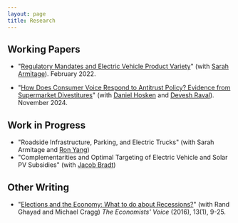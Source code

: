 ```yaml
---
layout: page
title: Research
---
```


## Working Papers

* "[Regulatory Mandates and Electric Vehicle Product Variety](https://www.frankpinter.com/Pinter_JMP.pdf)" (with [Sarah Armitage](https://www.sarah-armitage.com/)). February 2022.

* "[How Does Consumer Voice Respond to Antitrust Policy? Evidence from Supermarket Divestitures](https://deveshraval.github.io/voiceAntitrust.pdf)" (with [Daniel Hosken](https://www.ftc.gov/about-ftc/commissioners-staff/daniel-s-hosken) and [Devesh Raval](https://www.devesh-raval.com/)). November 2024.

## Work in Progress

* "Roadside Infrastructure, Parking, and Electric Trucks" (with Sarah Armitage and [Ron Yang](https://www.rnyang.net/))
* "Complementarities and Optimal Targeting of Electric Vehicle and Solar PV Subsidies" (with [Jacob Bradt](https://jacobbradt.com/))

## Other Writing

* "[Elections and the Economy: What to do about Recessions?](https://doi.org/10.1515/ev-2016-0007)" (with Rand Ghayad and Michael Cragg) *The Economists' Voice* (2016), 13(1), 9-25.
